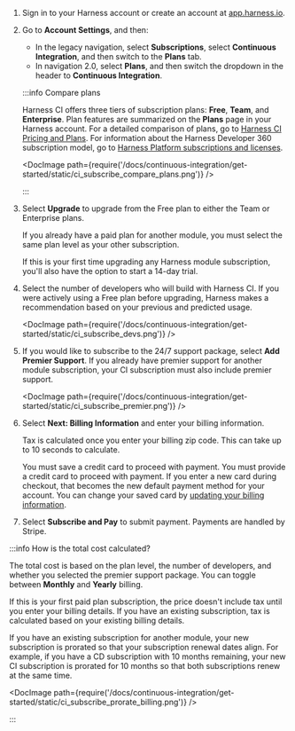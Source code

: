 1. Sign in to your Harness account or create an account at [app.harness.io](https://app.harness.io/).
2. Go to **Account Settings**, and then:

   * In the legacy navigation, select **Subscriptions**, select **Continuous Integration**, and then switch to the **Plans** tab.
   * In navigation 2.0, select **Plans**, and then switch the dropdown in the header to **Continuous Integration**.

   :::info Compare plans

   Harness CI offers three tiers of subscription plans: **Free**, **Team**, and **Enterprise**. Plan features are summarized on the **Plans** page in your Harness account. For a detailed comparison of plans, go to [Harness CI Pricing and Plans](https://www.harness.io/pricing?module=ci#). For information about the Harness Developer 360 subscription model, go to [Harness Platform subscriptions and licenses](/docs/platform/get-started/subscriptions).

   <!-- ![](/docs/continuous-integration/get-started/static/ci_subscribe_compare_plans.png) -->

   <DocImage path={require('/docs/continuous-integration/get-started/static/ci_subscribe_compare_plans.png')} />

   :::

3. Select **Upgrade** to upgrade from the Free plan to either the Team or Enterprise plans.

   If you already have a paid plan for another module, you must select the same plan level as your other subscription.

   If this is your first time upgrading any Harness module subscription, you'll also have the option to start a 14-day trial.

4. Select the number of developers who will build with Harness CI. If you were actively using a Free plan before upgrading, Harness makes a recommendation based on your previous and predicted usage.

   <!-- ![](/docs/continuous-integration/get-started/static/ci_subscribe_devs.png) -->

   <DocImage path={require('/docs/continuous-integration/get-started/static/ci_subscribe_devs.png')} />

5. If you would like to subscribe to the 24/7 support package, select **Add Premier Support**. If you already have premier support for another module subscription, your CI subscription must also include premier support.

   <!-- ![](/docs/continuous-integration/get-started/static/ci_subscribe_premier.png) -->

   <DocImage path={require('/docs/continuous-integration/get-started/static/ci_subscribe_premier.png')} />

6. Select **Next: Billing Information** and enter your billing information.

   Tax is calculated once you enter your billing zip code. This can take up to 10 seconds to calculate.

   You must save a credit card to proceed with payment. You must provide a credit card to proceed with payment. If you enter a new card during checkout, that becomes the new default payment method for your account. You can change your saved card by [updating your billing information](/docs/continuous-integration/get-started/ci-subscription-mgmt#update-your-billing-information).

7. Select **Subscribe and Pay** to submit payment. Payments are handled by Stripe.

:::info How is the total cost calculated?

The total cost is based on the plan level, the number of developers, and whether you selected the premier support package. You can toggle between **Monthly** and **Yearly** billing.

If this is your first paid plan subscription, the price doesn't include tax until you enter your billing details. If you have an existing subscription, tax is calculated based on your existing billing details.

If you have an existing subscription for another module, your new subscription is prorated so that your subscription renewal dates align. For example, if you have a CD subscription with 10 months remaining, your new CI subscription is prorated for 10 months so that both subscriptions renew at the same time.

<!-- ![](/docs/continuous-integration/get-started/static/ci_subscribe_prorate_billing.png) -->

<DocImage path={require('/docs/continuous-integration/get-started/static/ci_subscribe_prorate_billing.png')} />

:::